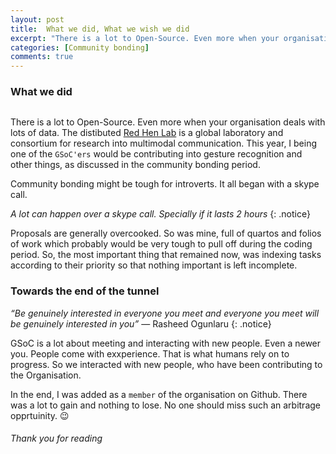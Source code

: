 ```yaml
---
layout: post
title: 	What we did, What we wish we did
excerpt: "There is a lot to Open-Source. Even more when your organisation deals with lots of data. The distibuted ..."
categories: [Community bonding]
comments: true
---
```


### What we did

<img src="{{ site.url }}/img/b.jpg" alt=""><br>

There is a lot to Open-Source. Even more when your organisation deals with lots of data. The distibuted [Red Hen Lab](https://sites.google.com/site/distributedlittleredhen/home) is a global laboratory and consortium for research into multimodal communication. This year, I being one of the `GSoC'ers` would be contributing into gesture recognition and other things, as discussed in the community bonding period.

Community bonding might be tough for introverts. It all began with a skype call. 

*A lot can happen over a skype call. Specially if it lasts 2 hours* 
{: .notice}

Proposals are generally overcooked. So was mine, full of quartos and folios of work which probably would be very tough to pull off during the coding period. So, the most important thing that remained now, was indexing tasks according to their priority so that nothing important is left incomplete. 

### Towards the end of the tunnel

*“Be genuinely interested in everyone you meet and everyone you meet will be genuinely interested in you”* 			― Rasheed Ogunlaru
{: .notice}

GSoC is a lot about meeting and interacting with new people. Even a newer you. People come with exxperience. That is what humans rely on to progress. So we interacted with new people, who have been contributing to the Organisation. 

In the end, I was added as a `member` of the organisation on Github. There was a lot to gain and nothing to lose. No one should miss such an arbitrage opprtuinity. :wink:

###### Thank you for reading 

